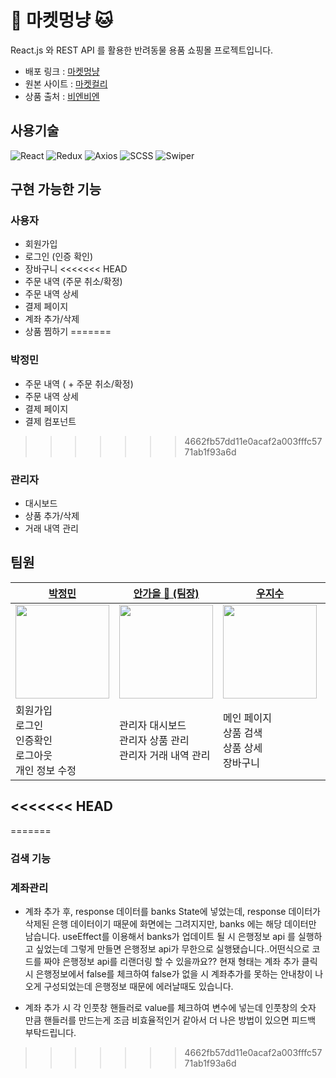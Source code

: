 # 🐶 마켓멍냥 🐱

React.js 와 REST API 를 활용한 반려동물 용품 쇼핑몰 프로젝트입니다.

- 배포 링크 : [마켓멍냥](https://market-mong-nyang.netlify.app/)
- 원본 사이트 : [마켓컬리](https://www.kurly.com/main)
- 상품 출처 : [비엔비엔](https://www.bienbien.kr/main/index.php)

## 사용기술

![React](https://img.shields.io/badge/react-%2320232a.svg?style=for-the-badge&logo=react&logoColor=%2361DAFB) 
![Redux](https://img.shields.io/badge/redux-%23593d88.svg?style=for-the-badge&logo=redux&logoColor=white) 
![Axios](https://img.shields.io/badge/Axios-5A29E4?style=for-the-badge&logo=Axios&logoColor=white) 
![SCSS](https://img.shields.io/badge/SCSS-hotpink.svg?style=for-the-badge&logo=SASS&logoColor=white) 
![Swiper](https://img.shields.io/badge/Swiper-6332F6?style=for-the-badge&logo=Swiper&logoColor=white)

## 구현 가능한 기능

### 사용자
- 회원가입
- 로그인 (인증 확인)
- 장바구니
<<<<<<< HEAD
- 주문 내역 (주문 취소/확정)
- 주문 내역 상세
- 결제 페이지
- 계좌 추가/삭제
- 상품 찜하기
=======

### 박정민
- 주문 내역 ( + 주문 취소/확정)
- 주문 내역 상세
- 결제 페이지
- 결제 컴포넌트
>>>>>>> 4662fb57dd11e0acaf2a003fffc5771ab1f93a6d

### 관리자
- 대시보드
- 상품 추가/삭제
- 거래 내역 관리

## 팀원

|<center>[박정민](https://github.com/plou102)</center>|<center>[안가을 👑 (팀장)](https://github.com/autumnly1007)</center>|<center>[우지수](https://github.com/jisooround)</center>|<center>[전소윤](https://github.com/ddoyun)</center>|<center>[최지환](https://github.com/hwanky)</center>|
| :--------------------------------------------------------------------------- | :-------------------------------------------------------------------------- | :--------------------------------------------------------------------------- | :-------------------------------------------------------------------------- | :--------------------------------------------------------------------------|
| <img src="https://avatars.githubusercontent.com/u/107393773?v=4" width=150 /> | <img src="https://avatars.githubusercontent.com/u/87680906?v=4" width=150 /> | <img src="https://avatars.githubusercontent.com/u/110647022?v=4" width=150 /> | <img src="https://avatars.githubusercontent.com/u/46959186?v=4" width=150 /> | <img src="https://avatars.githubusercontent.com/u/48482406?v=4" width=150 /> |
|회원가입<br />로그인<br />인증확인<br />로그아웃<br /> 개인 정보 수정|관리자 대시보드<br />관리자 상품 관리<br />관리자 거래 내역 관리|메인 페이지<br />상품 검색<br />상품 상세<br />장바구니|계좌 관리<br />(계좌 추가/삭제)<br />결제 페이지<br />찜한 목록|회원가입<br />로그인<br />인증확인<br />로그아웃<br />개인 정보 수정

<<<<<<< HEAD
--- 
=======
### 검색 기능

### 계좌관리

- 계좌 추가 후, response 데이터를 banks State에 넣었는데, response 데이터가 삭제된 은행 데이터이기 때문에 화면에는 그려지지만,
banks 에는 해당 데이터만 남습니다. useEffect를 이용해서 banks가 업데이트 될 시 은행정보 api 를 실행하고 싶었는데 그렇게 만들면 은행정보 api가 무한으로 실행됐습니다..어떤식으로 코드를 짜야 은행정보 api를 리랜더링 할 수 있을까요?? 현재 형태는 계좌 추가 클릭 시 은행정보에서 false를 체크하여
false가 없을 시 계좌추가를 못하는 안내창이 나오게 구성되었는데 은행정보 때문에 에러날때도 있습니다.

- 계좌 추가 시 각 인풋창 핸들러로 value를 체크하여 변수에 넣는데 인풋창의 숫자 만큼 핸들러를 만드는게 조금 비효율적인거 같아서 더 나은 방법이 있으면
피드백 부탁드립니다.
>>>>>>> 4662fb57dd11e0acaf2a003fffc5771ab1f93a6d
